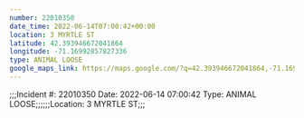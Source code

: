 ```yaml
---
number: 22010350
date_time: 2022-06-14T07:00:42+00:00
location: 3 MYRTLE ST
latitude: 42.393946672041864
longitude: -71.16992857827336
type: ANIMAL LOOSE
google_maps_link: https://maps.google.com/?q=42.393946672041864,-71.16992857827336
---
```


;;;Incident #: 22010350  Date: 2022-06-14 07:00:42   Type: ANIMAL LOOSE;;;;;;Location: 3 MYRTLE ST;;;
